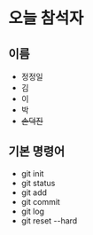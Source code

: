 # 오늘 참석자

## 이름
- 정정일
- 김
- 이
- 박
- ~~손덕진~~

## 기본 명령어
- git init
- git status
- git add
- git commit
- git log
- git reset --hard